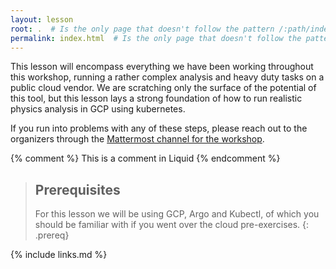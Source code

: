 ```yaml
---
layout: lesson
root: .  # Is the only page that doesn't follow the pattern /:path/index.html
permalink: index.html  # Is the only page that doesn't follow the pattern /:path/index.html
---
```

This lesson will encompass everything we have been working throughout this workshop, running a rather complex analysis and heavy duty tasks on a public cloud vendor. We are scratching only the surface of the potential of this tool, but this lesson lays a strong foundation of how to run realistic physics analysis in GCP using kubernetes.

If you run into problems with any of these steps, please reach out to the organizers through the [Mattermost channel for the workshop](https://mattermost.web.cern.ch/cmsodws2022/channels/cloud-computing-lesson).

<!-- this is an html comment -->

{% comment %} This is a comment in Liquid {% endcomment %}

> ## Prerequisites
>
> For this lesson we will be using GCP, Argo and Kubectl, of which you should be familiar with if you went over the cloud pre-exercises. 
{: .prereq}

{% include links.md %}
